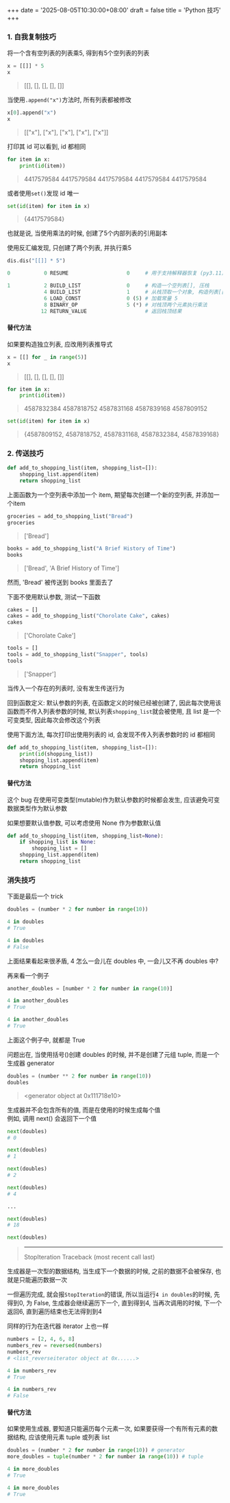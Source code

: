 +++
date = '2025-08-05T10:30:00+08:00'
draft = false
title = 'Python 技巧'
+++

### 1. 自我复制技巧
将一个含有空列表的列表乘5, 得到有5个空列表的列表
```python
x = [[]] * 5
x
```
> [[], [], [], [], []]

当使用`.append("x")`方法时, 所有列表都被修改
```python
x[0].append("x")
x
```
> [["x"], ["x"], ["x"], ["x"], ["x"]]

打印其 id 可以看到, id 都相同
```python
for item in x:
    print(id(item))
```
> 4417579584
> 4417579584
> 4417579584
> 4417579584
> 4417579584

或者使用`set()`发现 id 唯一
```python
set(id(item) for item in x)
```
> {4417579584}

也就是说, 当使用乘法的时候, 创建了5个内部列表的引用副本

使用反汇编发现, 只创建了两个列表, 并执行乘5
```python
dis.dis("[[]] * 5")

0           0 RESUME                   0     # 用于支持解释器恢复 (py3.11)

1           2 BUILD_LIST               0     # 构造一个空列表[], 压栈
            4 BUILD_LIST               1     # 从栈顶取一个对象, 构造列表[[]]
            6 LOAD_CONST               0 (5) # 加载常量 5
            8 BINARY_OP                5 (*) # 对栈顶两个元素执行乘法
           12 RETURN_VALUE                   # 返回栈顶结果
```

#### 替代方法
如果要构造独立列表, 应改用列表推导式

```python
x = [[] for _ in range(5)]
x
```
> [[], [], [], [], []]

```python
for item in x:
    print(id(item))
```
> 4587832384
> 4587818752
> 4587831168
> 4587839168
> 4587809152

```python
set(id(item) for item in x)
```
> {4587809152, 4587818752, 4587831168, 4587832384, 4587839168}


### 2. 传送技巧
```python
def add_to_shopping_list(item, shopping_list=[]):
    shopping_list.append(item)
    return shopping_list
```
上面函数为一个空列表中添加一个 item, 期望每次创建一个新的空列表, 并添加一个item

```python
groceries = add_to_shopping_list("Bread")
groceries
```
> ['Bread']


```python
books = add_to_shopping_list("A Brief History of Time")
books
```
> ['Bread', 'A Brief History of Time']

然而, 'Bread' 被传送到 books 里面去了

下面不使用默认参数, 测试一下函数
```python
cakes = []
cakes = add_to_shopping_list("Chorolate Cake", cakes)
cakes
```
> ['Chorolate Cake']

```python
tools = []
tools = add_to_shopping_list("Snapper", tools)
tools
```
> ['Snapper']

当传入一个存在的列表时, 没有发生传送行为

回到函数定义: 默认参数的列表, 在函数定义的时候已经被创建了, 因此每次使用该函数而不传入列表参数的时候, 默认列表`shopping_list`就会被使用, 且 list 是一个可变类型, 因此每次会修改这个列表

使用下面方法, 每次打印出使用列表的 id, 会发现不传入列表参数时的 id 都相同
```python
def add_to_shopping_list(item, shopping_list=[]):
    print(id(shopping_list))
    shopping_list.append(item)
    return shopping_list
```

#### 替代方法
这个 bug 在使用可变类型(mutable)作为默认参数的时候都会发生, 应该避免可变数据类型作为默认参数

如果想要默认值参数, 可以考虑使用 None 作为参数默认值
```python
def add_to_shopping_list(item, shopping_list=None):
    if shopping_list is None:
        shopping_list = []
    shopping_list.append(item)
    return shopping_list
```


### 消失技巧
下面是最后一个 trick
```python
doubles = (number * 2 for number in range(10))

4 in doubles
# True

4 in doubles
# False
```
上面结果看起来很矛盾, 4 怎么一会儿在 doubles 中, 一会儿又不再 doubles 中?

再来看一个例子
```python
another_doubles = [number * 2 for number in range(10)]

4 in another_doubles
# True

4 in another_doubles
# True
```
上面这个例子中, 就都是 True

问题出在, 当使用括号()创建 doubles 的时候, 并不是创建了元组 tuple, 而是一个生成器 generator
```python
doubles = (number ** 2 for number in range(10))
doubles
```
> <generator object <genexpr> at 0x111718e10>

生成器并不会包含所有的值, 而是在使用的时候生成每个值  
例如, 调用 next() 会返回下一个值
```python
next(doubles)
# 0

next(doubles)
# 1

next(doubles)
# 2

next(doubles)
# 4

...

next(doubles)
# 18

next(doubles)
```
> ---------------------------------------------------------------------------
> StopIteration                             Traceback (most recent call last)

生成器是一次型的数据结构, 当生成下一个数据的时候, 之前的数据不会被保存, 也就是只能遍历数据一次

一但遍历完成, 就会报`StopIteration`的错误, 所以当运行`4 in doubles`的时候, 先得到0, 为 False, 生成器会继续遍历下一个, 直到得到4, 当再次调用的时候, 下一个返回6, 直到遍历结束也无法得到到4

同样的行为在迭代器 iterator 上也一样
```python
numbers = [2, 4, 6, 8]
numbers_rev = reversed(numbers)
numbers_rev
# <list_reverseiterator object at 0x......>

4 in numbers_rev
# True

4 in numbers_rev
# False
```

#### 替代方法
如果使用生成器, 要知道只能遍历每个元素一次, 如果要获得一个有所有元素的数据结构, 应该使用元素 tuple 或列表 list
```python
doubles = (number * 2 for number in range(10)) # generator
more_doubles = tuple(number * 2 for number in range(10)) # tuple

4 in more_doubles
# True

4 in more_doubles
# True
```
